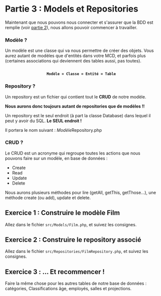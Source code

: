 # Partie 3 : Models et Repositories
Maintenant que nous pouvons nous connecter et s'assurer que la BDD est remplie (voir [partie 2](<partie 2.md>)), nous allons pouvoir commencer à travailler.

### Modèle ?
Un modèle est une classe qui va nous permettre de créer des objets. Vous aurez autant de modèles que d'entités dans votre MCD, et parfois plus (certaines associations qui deviennent des tables aussi, pas toutes).
<center><code><b>
 Modèle = Classe = Entité = Table 
</code></b></center>

### Repository ?
Un repository est un fichier qui contient tout le **CRUD** de notre modèle.

**Nous aurons donc toujours autant de repositories que de modèles !!**

Un repository est le seul endroit (à part la classe Database) dans lequel il peut y avoir du SQL. **Le SEUL endroit !**

Il portera le nom suivant : *Modèle*Repository.php

### CRUD ?
Le CRUD est un acronyme qui regroupe toutes les actions que nous pouvons faire sur un modèle, en base de données :
- Create
- Read
- Update
- Delete

Nous aurons plusieurs méthodes pour lire (getAll, getThis, getThose...), une méthode create (ou add), update et delete.

## Exercice 1 : Construire le modèle Film
Allez dans le fichier `src/Models/Film.php`, et suivez les consignes.

## Exercice 2 : Construire le repository associé
Allez dans le fichier `src/Repositories/FilmRepository.php`, et suivez les consignes.

## Exercice 3 : ... Et recommencer !
Faire la même chose pour les autres tables de notre base de données : catégories, Classifications âge, employés, salles et projections.


